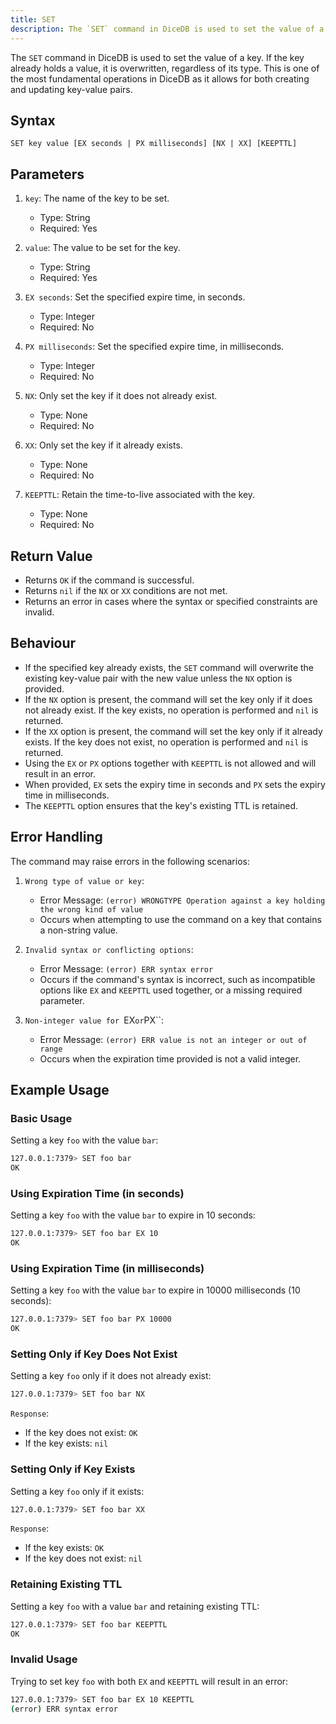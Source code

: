 ```yaml
---
title: SET
description: The `SET` command in DiceDB is used to set the value of a key. If the key already holds a value, it is overwritten, regardless of its type. This is one of the most fundamental operations in DiceDB as it allows for both creating and updating key-value pairs.
---
```


The `SET` command in DiceDB is used to set the value of a key. If the key already holds a value, it is overwritten, regardless of its type. This is one of the most fundamental operations in DiceDB as it allows for both creating and updating key-value pairs.

## Syntax

```
SET key value [EX seconds | PX milliseconds] [NX | XX] [KEEPTTL]
```

## Parameters

1. `key`: The name of the key to be set.

   - Type: String
   - Required: Yes

1. `value`: The value to be set for the key.

   - Type: String
   - Required: Yes

1. `EX seconds`: Set the specified expire time, in seconds.

   - Type: Integer
   - Required: No

1. `PX milliseconds`: Set the specified expire time, in milliseconds.

   - Type: Integer
   - Required: No

1. `NX`: Only set the key if it does not already exist.

   - Type: None
   - Required: No

1. `XX`: Only set the key if it already exists.

   - Type: None
   - Required: No

1. `KEEPTTL`: Retain the time-to-live associated with the key.

   - Type: None
   - Required: No

## Return Value

- Returns `OK` if the command is successful.
- Returns `nil` if the `NX` or `XX` conditions are not met.
- Returns an error in cases where the syntax or specified constraints are invalid.

## Behaviour

- If the specified key already exists, the `SET` command will overwrite the existing key-value pair with the new value unless the `NX` option is provided.
- If the `NX` option is present, the command will set the key only if it does not already exist. If the key exists, no operation is performed and `nil` is returned.
- If the `XX` option is present, the command will set the key only if it already exists. If the key does not exist, no operation is performed and `nil` is returned.
- Using the `EX` or `PX` options together with `KEEPTTL` is not allowed and will result in an error.
- When provided, `EX` sets the expiry time in seconds and `PX` sets the expiry time in milliseconds.
- The `KEEPTTL` option ensures that the key's existing TTL is retained.

## Error Handling

The command may raise errors in the following scenarios:

1. `Wrong type of value or key`:

   - Error Message: `(error) WRONGTYPE Operation against a key holding the wrong kind of value`
   - Occurs when attempting to use the command on a key that contains a non-string value.

1. `Invalid syntax or conflicting options`:

   - Error Message: `(error) ERR syntax error`
   - Occurs if the command's syntax is incorrect, such as incompatible options like `EX` and `KEEPTTL` used together, or a missing required parameter.

1. `Non-integer value for `EX`or`PX\`\`:

   - Error Message: `(error) ERR value is not an integer or out of range`
   - Occurs when the expiration time provided is not a valid integer.

## Example Usage

### Basic Usage

Setting a key `foo` with the value `bar`:

```bash
127.0.0.1:7379> SET foo bar
OK
```

### Using Expiration Time (in seconds)

Setting a key `foo` with the value `bar` to expire in 10 seconds:

```bash
127.0.0.1:7379> SET foo bar EX 10
OK
```

### Using Expiration Time (in milliseconds)

Setting a key `foo` with the value `bar` to expire in 10000 milliseconds (10 seconds):

```bash
127.0.0.1:7379> SET foo bar PX 10000
OK
```

### Setting Only if Key Does Not Exist

Setting a key `foo` only if it does not already exist:

```bash
127.0.0.1:7379> SET foo bar NX
```

`Response`:

- If the key does not exist: `OK`
- If the key exists: `nil`

### Setting Only if Key Exists

Setting a key `foo` only if it exists:

```bash
127.0.0.1:7379> SET foo bar XX
```

`Response`:

- If the key exists: `OK`
- If the key does not exist: `nil`

### Retaining Existing TTL

Setting a key `foo` with a value `bar` and retaining existing TTL:

```bash
127.0.0.1:7379> SET foo bar KEEPTTL
OK
```

### Invalid Usage

Trying to set key `foo` with both `EX` and `KEEPTTL` will result in an error:

```bash
127.0.0.1:7379> SET foo bar EX 10 KEEPTTL
(error) ERR syntax error
```

